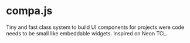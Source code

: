 # compa.js
Tiny and fast class system to build UI components for projects were code needs to be small like embeddable widgets. Inspired on Neon TCL.

